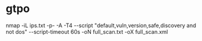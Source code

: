 # gtpo

nmap -iL ips.txt -p- -A -T4 --script "default,vuln,version,safe,discovery and not dos" --script-timeout 60s -oN full_scan.txt -oX full_scan.xml
